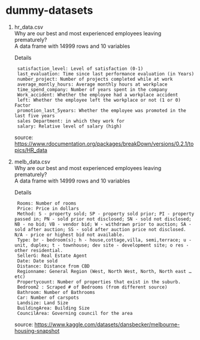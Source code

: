 # dummy-datasets

1. hr_data.csv <br>
Why are our best and most experienced employees leaving prematurely? <br>
A data frame with 14999 rows and 10 variables <br>

    Details <br>

        satisfaction_level: Level of satisfaction (0-1)
        last_evaluation: Time since last performance evaluation (in Years)
        number_project: Number of projects completed while at work
        average_montly_hours: Average monthly hours at workplace
        time_spend_company: Number of years spent in the company
        Work_accident: Whether the employee had a workplace accident
        left: Whether the employee left the workplace or not (1 or 0) Factor
        promotion_last_5years: Whether the employee was promoted in the last five years
        sales Department: in which they work for
        salary: Relative level of salary (high)

    source: https://www.rdocumentation.org/packages/breakDown/versions/0.2.1/topics/HR_data
        
2. melb_data.csv <br>
Why are our best and most experienced employees leaving prematurely? <br>
A data frame with 14999 rows and 10 variables <br>

    Details <br>

        Rooms: Number of rooms
        Price: Price in dollars
        Method: S - property sold; SP - property sold prior; PI - property passed in; PN - sold prior not disclosed; SN - sold not disclosed; NB - no bid; VB - vendor bid; W - withdrawn prior to auction; SA - sold after auction; SS - sold after auction price not disclosed. N/A - price or highest bid not available.
        Type: br - bedroom(s); h - house,cottage,villa, semi,terrace; u - unit, duplex; t - townhouse; dev site - development site; o res - other residential.
        SellerG: Real Estate Agent
        Date: Date sold
        Distance: Distance from CBD
        Regionname: General Region (West, North West, North, North east …etc)
        Propertycount: Number of properties that exist in the suburb.
        Bedroom2 : Scraped # of Bedrooms (from different source)
        Bathroom: Number of Bathrooms
        Car: Number of carspots
        Landsize: Land Size
        BuildingArea: Building Size
        CouncilArea: Governing council for the area

    source: https://www.kaggle.com/datasets/dansbecker/melbourne-housing-snapshot
